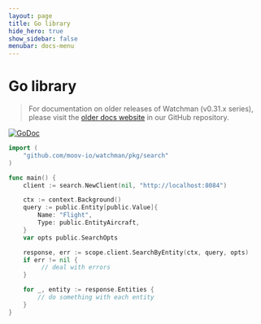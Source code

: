 ```yaml
---
layout: page
title: Go library
hide_hero: true
show_sidebar: false
menubar: docs-menu
---
```


# Go library

> For documentation on older releases of Watchman (v0.31.x series), please visit the [older docs website](https://github.com/moov-io/watchman/tree/v0.31.3/docs) in our GitHub repository.

[![GoDoc](https://pkg.go.dev/github.com/moov-io/watchman?status.svg)](https://pkg.go.dev/github.com/moov-io/watchman)

```go
import (
    "github.com/moov-io/watchman/pkg/search"
)

func main() {
    client := search.NewClient(nil, "http://localhost:8084")

    ctx := context.Background()
    query := public.Entity[public.Value]{
    	Name: "Flight",
    	Type: public.EntityAircraft,
    }
    var opts public.SearchOpts

    response, err := scope.client.SearchByEntity(ctx, query, opts)
    if err != nil {
         // deal with errors
    }

    for _, entity := response.Entities {
        // do something with each entity
    }
}
```
